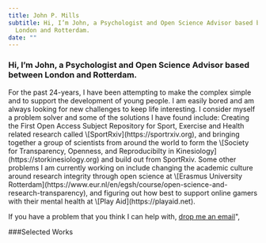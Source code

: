 ```yaml
---
title: John P. Mills
subtitle: Hi, I’m John, a Psychologist and Open Science Advisor based between
  London and Rotterdam.
date: ""
---
```

<!--StartFragment-->

### Hi, I’m John, a Psychologist and Open Science Advisor based between London and Rotterdam.

<!--EndFragment-->For the past 24-years, I have been attempting to make the complex simple and to support the development of young people. I am easily bored and am always looking for new challenges to keep life interesting. I consider myself a problem solver and some of the solutions I have found include: Creating the First Open Access Subject Repository for Sport, Exercise and Health related research called \[SportRxiv](https://sportrxiv.org), and bringing together a group of scientists from around the world to form the \[Society for Transparency, Openness, and Reproducibilty in Kinesiology](https://storkinesiology.org) and build out from SportRxiv. Some other problems I am currently working on include changing the academic culture around research integrity through open science at \[Erasmus University Rotterdam](https://www.eur.nl/en/egsh/course/open-science-and-research-transparency), and figuring out how best to support online gamers with their mental health at \[Play Aid](https://playaid.net).  

If you have a problem that you think I can help with, [drop me an email](mailto:drjpmills@gmail.com)",



###S﻿elected Works